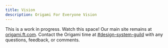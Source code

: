 ```yaml
---
title: Vision
description: Origami For Everyone Vision
---
```


This is a work in progress. Watch this space! Our main site remains at [origami.ft.com](https://origami.ft.com/). Contact the Origami time at [#design-system-guild](https://financialtimes.enterprise.slack.com/archives/C01481FKWA2) with any questions, feedback, or comments.


